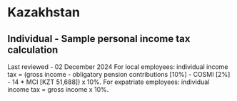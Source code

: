 # Kazakhstan
## Individual - Sample personal income tax calculation
Last reviewed - 02 December 2024
For local employees: individual income tax = (gross income - obligatory pension contributions [10%] - COSMI [2%] - 14 * MCI [KZT 51,688­]) x 10%.
For expatriate employees: individual income tax = gross income x 10%.

